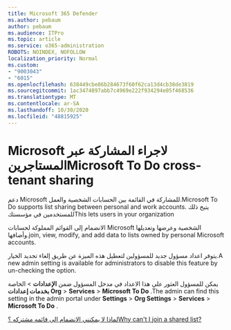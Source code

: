 ```yaml
---
title: Microsoft 365 Defender
ms.author: pebaum
author: pebaum
ms.audience: ITPro
ms.topic: article
ms.service: o365-administration
ROBOTS: NOINDEX, NOFOLLOW
localization_priority: Normal
ms.custom:
- "9003043"
- "6015"
ms.openlocfilehash: 638449cbe86b284673f60f62ca13d4cb38de3819
ms.sourcegitcommit: 1ac3474897abb7c4969e222f934294e05f468536
ms.translationtype: MT
ms.contentlocale: ar-SA
ms.lasthandoff: 10/30/2020
ms.locfileid: "48815925"
---
```

# <a name="microsoft-to-do-cross-tenant-sharing"></a><span data-ttu-id="d9066-102">Microsoft لاجراء المشاركة عبر المستاجرين</span><span class="sxs-lookup"><span data-stu-id="d9066-102">Microsoft To Do cross-tenant sharing</span></span>

<span data-ttu-id="d9066-103">دعم Microsoft للمشاركة في القائمة بين الحسابات الشخصية والعمل.</span><span class="sxs-lookup"><span data-stu-id="d9066-103">Microsoft To Do supports list sharing between personal and work accounts.</span></span> <span data-ttu-id="d9066-104">يتيح ذلك للمستخدمين في مؤسستك</span><span class="sxs-lookup"><span data-stu-id="d9066-104">This lets users in your organization</span></span>

<span data-ttu-id="d9066-105">الانضمام إلى القوائم المملوكة لحسابات Microsoft الشخصية وعرضها وتعديلها وأضافها.</span><span class="sxs-lookup"><span data-stu-id="d9066-105">join, view, modify, and add data to lists owned by personal Microsoft accounts.</span></span>

<span data-ttu-id="d9066-106">يتوفر اعداد مسؤول جديد للمسؤولين لتعطيل هذه الميزة عن طريق إلغاء تحديد الخيار.</span><span class="sxs-lookup"><span data-stu-id="d9066-106">A new admin setting is available for administrators to disable this feature by un-checking the option.</span></span>

<span data-ttu-id="d9066-107">يمكن للمسؤول العثور علي هذا الاعداد في مدخل المسؤول ضمن **الإعدادات**  >  الخاصة **بخدمات إعدادات Org**  >  **Services**  >  **Microsoft To Do** .</span><span class="sxs-lookup"><span data-stu-id="d9066-107">The admin can find this setting in the admin portal under **Settings** > **Org Settings** > **Services** > **Microsoft To Do** .</span></span>  

[<span data-ttu-id="d9066-108">لماذا لا يمكنني الانضمام إلى قائمه مشتركه ؟</span><span class="sxs-lookup"><span data-stu-id="d9066-108">Why can't I join a shared list?</span></span>](https://support.microsoft.com/office/why-can-t-i-join-a-shared-list-3a6195de-e3a8-437a-b562-7c8c011dc574?ui=en-us&rs=en-us&ad=us)